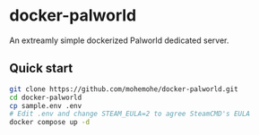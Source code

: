 # docker-palworld

An extreamly simple dockerized Palworld dedicated server.

## Quick start

```bash
git clone https://github.com/mohemohe/docker-palworld.git
cd docker-palworld
cp sample.env .env
# Edit .env and change STEAM_EULA=2 to agree SteamCMD's EULA
docker compose up -d
```
